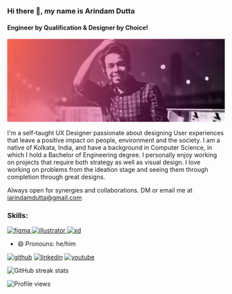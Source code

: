 ### Hi there 👋, my name is Arindam Dutta
#### Engineer by Qualification & Designer by Choice!
![Engineer by Qualification & Designer by Choice!](https://github.com/iarindamofficial/iarindamofficial/blob/main/Hey.png)

I'm a self-taught UX Designer passionate about designing User experiences that leave a positive impact on people, environment and the society. I am a native of Kolkata, India, and have a background in Computer Science, in which I hold a Bachelor of Engineering degree. I personally enjoy working on projects that require both strategy as well as visual design. I love working on problems from the ideation stage and seeing them through completion through great designs.


Always open for synergies and collaborations. DM or email me at iarindamdutta@gmail.com

<h3 align="left">Skills:</h3>
<p align="left"> <a href="https://www.figma.com/" target="_blank" rel="noreferrer"> <img src="https://www.vectorlogo.zone/logos/figma/figma-icon.svg" alt="figma" width="40" height="40"/> </a> <a href="https://www.adobe.com/in/products/illustrator.html" target="_blank" rel="noreferrer"> <img src="https://www.vectorlogo.zone/logos/adobe_illustrator/adobe_illustrator-icon.svg" alt="illustrator" width="40" height="40"/> </a> <a href="https://www.adobe.com/products/xd.html" target="_blank" rel="noreferrer"> <img src="https://cdn.worldvectorlogo.com/logos/adobe-xd.svg" alt="xd" width="40" height="40"/> </a> </p>


- 😄 Pronouns: he/him 


[<img src='https://cdn.jsdelivr.net/npm/simple-icons@3.0.1/icons/github.svg' alt='github' height='40'>](https://github.com/iarindamofficial)  [<img src='https://cdn.jsdelivr.net/npm/simple-icons@3.0.1/icons/linkedin.svg' alt='linkedin' height='40'>](https://www.linkedin.com/in/iarindamofficial/)
[<img src='https://cdn.jsdelivr.net/npm/simple-icons@3.0.1/icons/youtube.svg' alt='youtube' height='40'>](https://www.youtube.com/c/CreateSkyOfficial)  

![GitHub streak stats](https://github-readme-streak-stats.herokuapp.com/?user=iarindamofficial)  

![Profile views](https://gpvc.arturio.dev/iarindamofficial)
